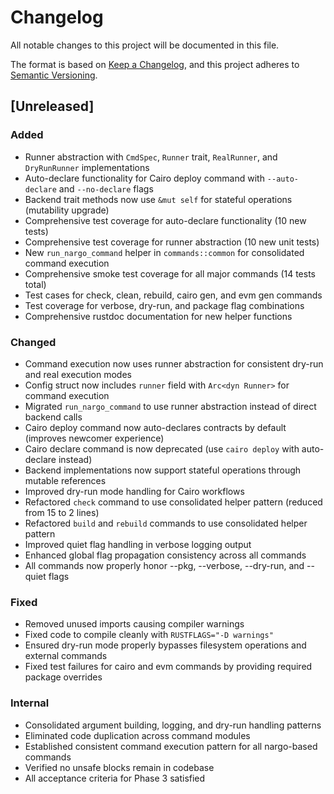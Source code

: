 # Changelog

All notable changes to this project will be documented in this file.

The format is based on [Keep a Changelog](https://keepachangelog.com/en/1.0.0/),
and this project adheres to [Semantic Versioning](https://semver.org/spec/v2.0.0.html).

## [Unreleased]

### Added
- Runner abstraction with `CmdSpec`, `Runner` trait, `RealRunner`, and `DryRunRunner` implementations
- Auto-declare functionality for Cairo deploy command with `--auto-declare` and `--no-declare` flags
- Backend trait methods now use `&mut self` for stateful operations (mutability upgrade)
- Comprehensive test coverage for auto-declare functionality (10 new tests)
- Comprehensive test coverage for runner abstraction (10 new unit tests)
- New `run_nargo_command` helper in `commands::common` for consolidated command execution
- Comprehensive smoke test coverage for all major commands (14 tests total)
- Test cases for check, clean, rebuild, cairo gen, and evm gen commands
- Test coverage for verbose, dry-run, and package flag combinations
- Comprehensive rustdoc documentation for new helper functions

### Changed
- Command execution now uses runner abstraction for consistent dry-run and real execution modes
- Config struct now includes `runner` field with `Arc<dyn Runner>` for command execution
- Migrated `run_nargo_command` to use runner abstraction instead of direct backend calls
- Cairo deploy command now auto-declares contracts by default (improves newcomer experience)
- Cairo declare command is now deprecated (use `cairo deploy` with auto-declare instead)
- Backend implementations now support stateful operations through mutable references
- Improved dry-run mode handling for Cairo workflows
- Refactored `check` command to use consolidated helper pattern (reduced from 15 to 2 lines)
- Refactored `build` and `rebuild` commands to use consolidated helper pattern
- Improved quiet flag handling in verbose logging output
- Enhanced global flag propagation consistency across all commands
- All commands now properly honor --pkg, --verbose, --dry-run, and --quiet flags

### Fixed
- Removed unused imports causing compiler warnings
- Fixed code to compile cleanly with `RUSTFLAGS="-D warnings"`
- Ensured dry-run mode properly bypasses filesystem operations and external commands
- Fixed test failures for cairo and evm commands by providing required package overrides

### Internal
- Consolidated argument building, logging, and dry-run handling patterns
- Eliminated code duplication across command modules
- Established consistent command execution pattern for all nargo-based commands
- Verified no unsafe blocks remain in codebase
- All acceptance criteria for Phase 3 satisfied